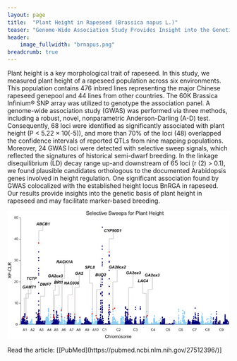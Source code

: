 ```yaml
---
layout: page
title:  "Plant Height in Rapeseed (Brassica napus L.)"
teaser: "Genome-Wide Association Study Provides Insight into the Genetic Control of Plant Height in Rapeseed (Brassica napus L.)"
header:
    image_fullwidth: "brnapus.png"
breadcrumb: true
---
```


Plant height is a key morphological trait of rapeseed. In this study, we measured plant height of a rapeseed population across six environments. This population contains 476 inbred lines representing the major Chinese rapeseed genepool and 44 lines from other countries. The 60K Brassica Infinium® SNP array was utilized to genotype the association panel. A genome-wide association study (GWAS) was performed via three methods, including a robust, novel, nonparametric Anderson-Darling (A-D) test. Consequently, 68 loci were identified as significantly associated with plant height (P < 5.22 × 10(-5)), and more than 70% of the loci (48) overlapped the confidence intervals of reported QTLs from nine mapping populations. Moreover, 24 GWAS loci were detected with selective sweep signals, which reflected the signatures of historical semi-dwarf breeding. In the linkage disequilibrium (LD) decay range up-and downstream of 65 loci (r (2) > 0.1), we found plausible candidates orthologous to the documented Arabidopsis genes involved in height regulation. One significant association found by GWAS colocalized with the established height locus BnRGA in rapeseed. Our results provide insights into the genetic basis of plant height in rapeseed and may facilitate marker-based breeding.


<div class="row">
    <div class="small-12 columns">
        <img src="/assets/img/research/sunchengming2016_FPS.png">
    </div>
</div>

<br>
Read the article: [[PubMed](https://pubmed.ncbi.nlm.nih.gov/27512396/)]